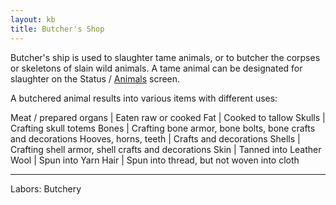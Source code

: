 ```yaml
---
layout: kb
title: Butcher's Shop
---
```


Butcher's ship is used to slaughter tame animals, or to butcher the corpses or skeletons of slain wild animals. A tame animal can be designated for slaughter on the Status / [Animals](animals.html) screen.

A butchered animal results into various items with different uses:

Meat / prepared organs | Eaten raw or cooked
Fat | Cooked to tallow
Skulls | Crafting skull totems
Bones | Crafting bone armor, bone bolts, bone crafts and decorations
Hooves, horns, teeth | Crafts and decorations
Shells | Crafting shell armor, shell crafts and decorations
Skin | Tanned into Leather
Wool | Spun into Yarn
Hair | Spun into thread, but not woven into cloth

---
Labors: Butchery